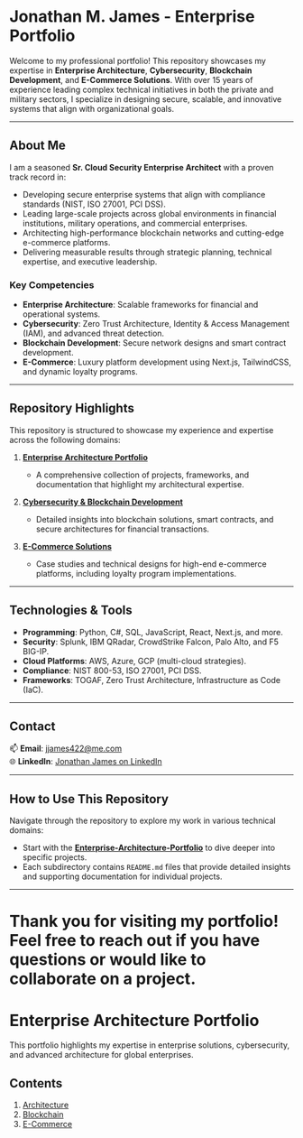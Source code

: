 
# Jonathan M. James - Enterprise Portfolio

Welcome to my professional portfolio! This repository showcases my expertise in **Enterprise Architecture**, **Cybersecurity**, **Blockchain Development**, and **E-Commerce Solutions**. With over 15 years of experience leading complex technical initiatives in both the private and military sectors, I specialize in designing secure, scalable, and innovative systems that align with organizational goals.

---

## **About Me**

I am a seasoned **Sr. Cloud Security Enterprise Architect** with a proven track record in:
- Developing secure enterprise systems that align with compliance standards (NIST, ISO 27001, PCI DSS).
- Leading large-scale projects across global environments in financial institutions, military operations, and commercial enterprises.
- Architecting high-performance blockchain networks and cutting-edge e-commerce platforms.
- Delivering measurable results through strategic planning, technical expertise, and executive leadership.

### **Key Competencies**
- **Enterprise Architecture**: Scalable frameworks for financial and operational systems.
- **Cybersecurity**: Zero Trust Architecture, Identity & Access Management (IAM), and advanced threat detection.
- **Blockchain Development**: Secure network designs and smart contract development.
- **E-Commerce**: Luxury platform development using Next.js, TailwindCSS, and dynamic loyalty programs.

---

## **Repository Highlights**

This repository is structured to showcase my experience and expertise across the following domains:

1. **[Enterprise Architecture Portfolio](./Enterprise-Architecture-Portfolio/README.md)**  
   - A comprehensive collection of projects, frameworks, and documentation that highlight my architectural expertise.

2. **[Cybersecurity & Blockchain Development](./Enterprise-Architecture-Portfolio/Blockchain/README.md)**  
   - Detailed insights into blockchain solutions, smart contracts, and secure architectures for financial transactions.

3. **[E-Commerce Solutions](./Enterprise-Architecture-Portfolio/E-Commerce/README.md)**  
   - Case studies and technical designs for high-end e-commerce platforms, including loyalty program implementations.

---

## **Technologies & Tools**
- **Programming**: Python, C#, SQL, JavaScript, React, Next.js, and more.
- **Security**: Splunk, IBM QRadar, CrowdStrike Falcon, Palo Alto, and F5 BIG-IP.
- **Cloud Platforms**: AWS, Azure, GCP (multi-cloud strategies).
- **Compliance**: NIST 800-53, ISO 27001, PCI DSS.
- **Frameworks**: TOGAF, Zero Trust Architecture, Infrastructure as Code (IaC).

---

## **Contact**

📫 **Email**: jjames422@me.com  
🌐 **LinkedIn**: [Jonathan James on LinkedIn](https://linkedin.com/in/jonathan-m-james)  

---

## **How to Use This Repository**

Navigate through the repository to explore my work in various technical domains:
- Start with the **[Enterprise-Architecture-Portfolio](./Enterprise-Architecture-Portfolio/README.md)** to dive deeper into specific projects.
- Each subdirectory contains `README.md` files that provide detailed insights and supporting documentation for individual projects.

---

Thank you for visiting my portfolio! Feel free to reach out if you have questions or would like to collaborate on a project.
=======
# Enterprise Architecture Portfolio

This portfolio highlights my expertise in enterprise solutions, cybersecurity, and advanced architecture for global enterprises.

## Contents

1. [Architecture](./Architecture/README.md)
2. [Blockchain](./Blockchain/README.md)
3. [E-Commerce](./E-Commerce/README.md)

